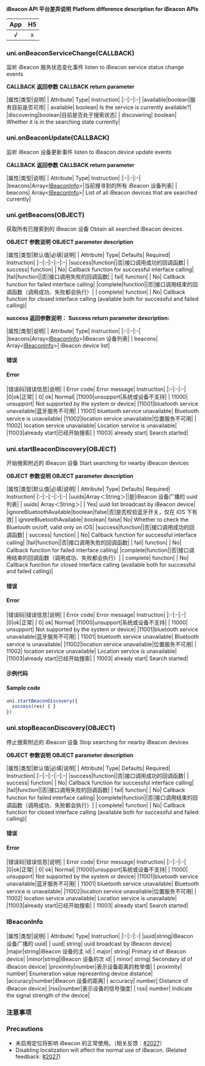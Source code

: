 **iBeacon API 平台差异说明**
**Platform difference description for iBeacon APIs**

|App|H5|
|:-:|:-:|
|√|x|

### uni.onBeaconServiceChange(CALLBACK)

监听 iBeacon 服务状态变化事件
listen to iBeacon service status change events

**CALLBACK 返回参数**
**CALLBACK return parameter**

|属性|类型|说明|
| Attribute| Type| Instruction|
|:-|:-|:-|
|available|boolean|服务目前是否可用|
| available| boolean| Is the service is currently available?|
|discovering|boolean|目前是否处于搜索状态|
| discovering| boolean| Whether it is in the searching state currently|

### uni.onBeaconUpdate(CALLBACK)

监听 iBeacon 设备更新事件
listen to iBeacon device update events

**CALLBACK 返回参数**
**CALLBACK return parameter**

|属性|类型|说明|
| Attribute| Type| Instruction|
|:-|:-|:-|
|beacons|Array<[IBeaconInfo](/api/system/ibeacon?id=ibeaconinfo)>|当前搜寻到的所有 iBeacon 设备列表|
| beacons| Array<[IBeaconInfo](/api/system/ibeacon?id=ibeaconinfo)>| List of all iBeacon devices that are searched currently|

### uni.getBeacons(OBJECT)

获取所有已搜索到的 iBeacon 设备
Obtain all searched iBeacon devices.

**OBJECT 参数说明**
**OBJECT parameter description**

|属性|类型|默认值|必填|说明|
| Attribute| Type| Defaults| Required| Instruction|
|:-|:-|:-|:-|:-|
|success|function||否|接口调用成功的回调函数|
| success| function| | No| Callback function for successful interface calling|
|fail|function||否|接口调用失败的回调函数|
| fail| function| | No| Callback function for failed interface calling|
|complete|function||否|接口调用结束的回调函数（调用成功、失败都会执行）|
| complete| function| | No| Callback function for closed interface calling (available both for successful and failed calling)|

**success 返回参数说明：**
**Success return parameter description:**

|属性|类型|说明|
| Attribute| Type| Instruction|
|:-|:-|:-|
|beacons|Array<[IBeaconInfo](/api/system/ibeacon?id=ibeaconinfo)>|iBeacon 设备列表|
| beacons| Array<[IBeaconInfo](/api/system/ibeacon?id=ibeaconinfo)>| iBeacon device list|

#### 错误
#### Error

|错误码|错误信息|说明|
| Error code| Error message| Instruction|
|:-|:-|:-|
|0|ok|正常|
| 0| ok| Normal|
|11000|unsupport|系统或设备不支持|
| 11000| unsupport| Not supported by the system or device|
|11001|bluetooth service unavailable|蓝牙服务不可用|
| 11001| bluetooth service unavailable| Bluetooth service is unavailable|
|11002|location service unavailable|位置服务不可用|
| 11002| location service unavailable| Location service is unavailable|
|11003|already start|已经开始搜索|
| 11003| already start| Search started|

### uni.startBeaconDiscovery(OBJECT)

开始搜索附近的 iBeacon 设备
Start searching for nearby iBeacon devices

**OBJECT 参数说明**
**OBJECT parameter description**

|属性|类型|默认值|必填|说明|
| Attribute| Type| Defaults| Required| Instruction|
|:-|:-|:-|:-|:-|
|uuids|Array＜String＞||是|iBeacon 设备广播的 uuid 列表|
| uuids| Array＜String＞| | Yes| uuid list broadcast by iBeacon device|
|ignoreBluetoothAvailable|boolean|false|否|是否校验蓝牙开关，仅在 iOS 下有效|
| ignoreBluetoothAvailable| boolean| false| No| Whether to check the Bluetooth on/off, valid only on iOS|
|success|function||否|接口调用成功的回调函数|
| success| function| | No| Callback function for successful interface calling|
|fail|function||否|接口调用失败的回调函数|
| fail| function| | No| Callback function for failed interface calling|
|complete|function||否|接口调用结束的回调函数（调用成功、失败都会执行）|
| complete| function| | No| Callback function for closed interface calling (available both for successful and failed calling)|

#### 错误
#### Error

|错误码|错误信息|说明|
| Error code| Error message| Instruction|
|:-|:-|:-|
|0|ok|正常|
| 0| ok| Normal|
|11000|unsupport|系统或设备不支持|
| 11000| unsupport| Not supported by the system or device|
|11001|bluetooth service unavailable|蓝牙服务不可用|
| 11001| bluetooth service unavailable| Bluetooth service is unavailable|
|11002|location service unavailable|位置服务不可用|
| 11002| location service unavailable| Location service is unavailable|
|11003|already start|已经开始搜索|
| 11003| already start| Search started|

#### 示例代码
#### Sample code

```js
uni.startBeaconDiscovery({
  success(res) { }
})
```

### uni.stopBeaconDiscovery(OBJECT)

停止搜索附近的 iBeacon 设备
Stop searching for nearby iBeacon devices

**OBJECT 参数说明**
**OBJECT parameter description**

|属性|类型|默认值|必填|说明|
| Attribute| Type| Defaults| Required| Instruction|
|:-|:-|:-|:-|:-|
|success|function||否|接口调用成功的回调函数|
| success| function| | No| Callback function for successful interface calling|
|fail|function||否|接口调用失败的回调函数|
| fail| function| | No| Callback function for failed interface calling|
|complete|function||否|接口调用结束的回调函数（调用成功、失败都会执行）|
| complete| function| | No| Callback function for closed interface calling (available both for successful and failed calling)|

#### 错误
#### Error

|错误码|错误信息|说明|
| Error code| Error message| Instruction|
|:-|:-|:-|
|0|ok|正常|
| 0| ok| Normal|
|11000|unsupport|系统或设备不支持|
| 11000| unsupport| Not supported by the system or device|
|11001|bluetooth service unavailable|蓝牙服务不可用|
| 11001| bluetooth service unavailable| Bluetooth service is unavailable|
|11002|location service unavailable|位置服务不可用|
| 11002| location service unavailable| Location service is unavailable|
|11003|already start|已经开始搜索|
| 11003| already start| Search started|

### IBeaconInfo

|属性|类型|说明|
| Attribute| Type| Instruction|
|:-|:-|:-|
|uuid|string|iBeacon 设备广播的 uuid|
| uuid| string| uuid broadcast by iBeacon device|
|major|string|iBeacon 设备的主 id|
| major| string| Primary id of iBeacon device|
|minor|string|iBeacon 设备的次 id|
| minor| string| Secondary id of iBeacon device|
|proximity|number|表示设备距离的枚举值|
| proximity| number| Enumeration value representing device distance|
|accuracy|number|iBeacon 设备的距离|
| accuracy| number| Distance of iBeacon device|
|rssi|number|表示设备的信号强度|
| rssi| number| Indicate the signal strength of the device|


### 注意事项
### Precautions

* 未启用定位将影响 iBeacon 的正常使用。（相关反馈：[#2027](https://github.com/dcloudio/uni-app/issues/2027)）
* Disabling localization will affect the normal use of iBeacon. (Related feedback: [#2027](https://github.com/dcloudio/uni-app/issues/2027))